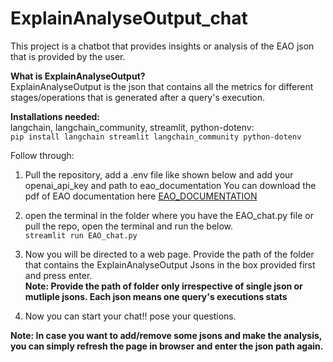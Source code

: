 # ExplainAnalyseOutput_chat  
 
This project is a chatbot that provides insights or analysis of the EAO json that is provided by the user. 

**What is ExplainAnalyseOutput?**  
ExplainAnalyseOutput is the json that contains all the metrics for different stages/operations that is generated after a query's execution.

**Installations needed:**  
langchain, langchain_community, streamlit, python-dotenv:  
```pip install langchain streamlit langchain_community python-dotenv```

Follow through:  
1) Pull the repository, add a .env file like shown below and add your openai_api_key and path to eao_documentation
    You can download the pdf of EAO documentation here [EAO_DOCUMENTATION](https://drive.google.com/file/d/1pZix9Cr62dksU2ZVRcz-SWXzPvL11K_8/view?usp=sharing)

2) open the terminal in the folder where you have the EAO_chat.py file or pull the repo, open the terminal and run the below.  
       ```streamlit run EAO_chat.py```

3) Now you will be directed to a web page. Provide the path of the folder that contains the ExplainAnalyseOutput Jsons in the box provided first and press enter.  
**Note: Provide the path of folder only irrespective of single json or mutliple jsons. Each json means one query's executions stats**  

4) Now you can start your chat!! pose your questions.  

**Note: In case you want to add/remove some jsons and make the analysis, you can simply refresh the page in browser and enter the json path again.**